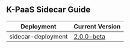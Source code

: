 ## K-PaaS Sidecar Guide

|Deployment|Current Version| 
|-------------|-------------|
|sidecar-deployment| [2.0.0-beta](https://github.com/K-PaaS/sidecar-deployment/releases/tag/v2.0.0-beta) | 